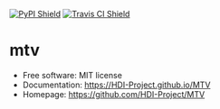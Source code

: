 [![PyPI Shield](https://img.shields.io/pypi/v/mtv.svg)](https://pypi.python.org/pypi/mtv)
[![Travis CI Shield](https://travis-ci.org/liudy1991/mtv.svg?branch=master)](https://travis-ci.org/liudy1991/mtv)

# mtv



- Free software: MIT license
- Documentation: https://HDI-Project.github.io/MTV
- Homepage: https://github.com/HDI-Project/MTV
